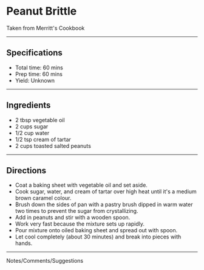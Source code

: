 # Peanut Brittle

Taken from
Merritt's Cookbook

---
## Specifications
- Total time: 60 mins
- Prep time: 60 mins
- Yield: Unknown

---
## Ingredients

- 2 tbsp vegetable oil
- 2 cups sugar
- 1/2 cup water
- 1/2 tsp cream of tartar
- 2 cups toasted salted peanuts

---
## Directions

- Coat a baking sheet with vegetable oil and set aside.
- Cook sugar, water, and cream of tartar over high heat until it's a medium brown caramel colour.
- Brush down the sides of pan with a pastry brush dipped in warm water two times to prevent the sugar from crystallizing.
- Add in peanuts and stir with a wooden spoon.
- Work very fast because the mixture sets up rapidly.
- Pour mixture onto oiled baking sheet and spread out with spoon.
- Let cool completely (about 30 minutes) and break into pieces with hands.

---
Notes/Comments/Suggestions